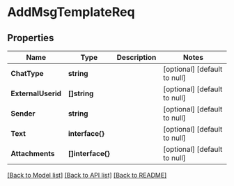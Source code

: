 # AddMsgTemplateReq

## Properties
Name | Type | Description | Notes
------------ | ------------- | ------------- | -------------
**ChatType** | **string** |  | [optional] [default to null]
**ExternalUserid** | **[]string** |  | [optional] [default to null]
**Sender** | **string** |  | [optional] [default to null]
**Text** | **interface{}** |  | [optional] [default to null]
**Attachments** | **[]interface{}** |  | [optional] [default to null]

[[Back to Model list]](../README.md#documentation-for-models) [[Back to API list]](../README.md#documentation-for-api-endpoints) [[Back to README]](../README.md)


